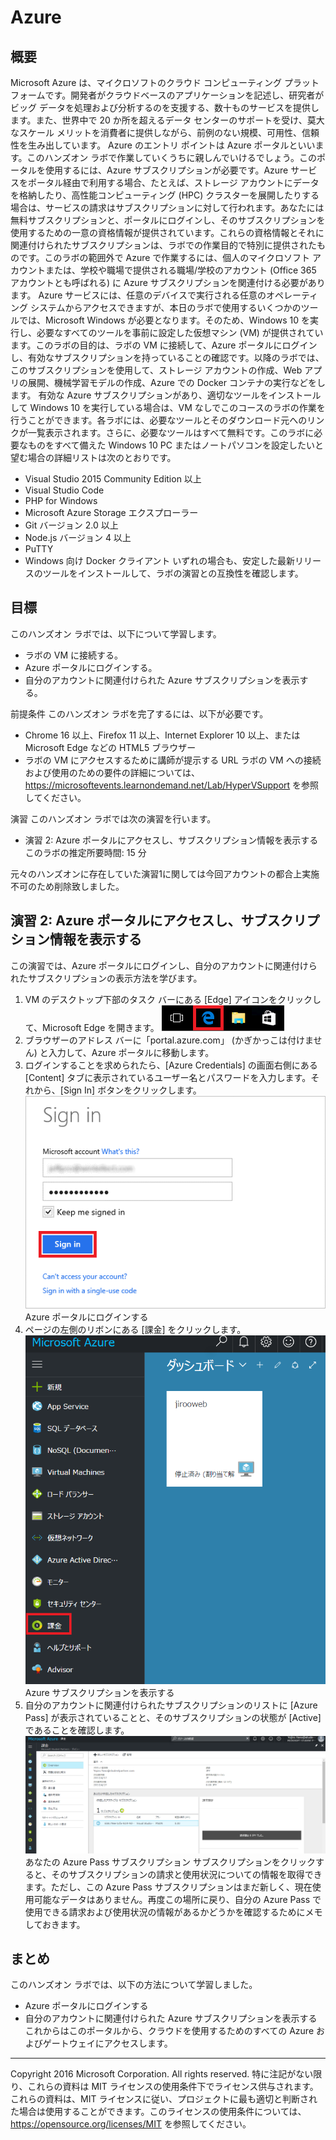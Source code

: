 # Azure
## 概要

Microsoft Azure は、マイクロソフトのクラウド コンピューティング プラットフォームです。開発者がクラウドベースのアプリケーションを記述し、研究者がビッグ データを処理および分析するのを支援する、数十ものサービスを提供します。また、世界中で 20 か所を超えるデータ センターのサポートを受け、莫大なスケール メリットを消費者に提供しながら、前例のない規模、可用性、信頼性を生み出しています。
Azure のエントリ ポイントは Azure ポータルといいます。このハンズオン ラボで作業していくうちに親しんでいけるでしょう。このポータルを使用するには、Azure サブスクリプションが必要です。Azure サービスをポータル経由で利用する場合、たとえば、ストレージ アカウントにデータを格納したり、高性能コンピューティング (HPC) クラスターを展開したりする場合は、サービスの請求はサブスクリプションに対して行われます。あなたには無料サブスクリプションと、ポータルにログインし、そのサブスクリプションを使用するための一意の資格情報が提供されています。これらの資格情報とそれに関連付けられたサブスクリプションは、ラボでの作業目的で特別に提供されたものです。このラボの範囲外で Azure で作業するには、個人のマイクロソフト アカウントまたは、学校や職場で提供される職場/学校のアカウント (Office 365 アカウントとも呼ばれる) に Azure サブスクリプションを関連付ける必要があります。
Azure サービスには、任意のデバイスで実行される任意のオペレーティング システムからアクセスできますが、本日のラボで使用するいくつかのツールでは、Microsoft Windows が必要となります。そのため、Windows 10 を実行し、必要なすべてのツールを事前に設定した仮想マシン (VM) が提供されています。このラボの目的は、ラボの VM に接続して、Azure ポータルにログインし、有効なサブスクリプションを持っていることの確認です。以降のラボでは、このサブスクリプションを使用して、ストレージ アカウントの作成、Web アプリの展開、機械学習モデルの作成、Azure での Docker コンテナの実行などをします。
有効な Azure サブスクリプションがあり、適切なツールをインストールして Windows 10 を実行している場合は、VM なしでこのコースのラボの作業を行うことができます。各ラボには、必要なツールとそのダウンロード元へのリンクが一覧表示されます。さらに、必要なツールはすべて無料です。このラボに必要なものをすべて備えた Windows 10 PC またはノートパソコンを設定したいと望む場合の詳細リストは次のとおりです。
+ Visual Studio 2015 Community Edition 以上
+	Visual Studio Code
+	PHP for Windows
+	Microsoft Azure Storage エクスプローラー
+	Git バージョン 2.0 以上
+	Node.js バージョン 4 以上
+	PuTTY
+	Windows 向け Docker クライアント
いずれの場合も、安定した最新リリースのツールをインストールして、ラボの演習との互換性を確認します。
## 目標
このハンズオン ラボでは、以下について学習します。
+	ラボの VM に接続する。
+	Azure ポータルにログインする。
+	自分のアカウントに関連付けられた Azure サブスクリプションを表示する。

前提条件
このハンズオン ラボを完了するには、以下が必要です。
+	Chrome 16 以上、Firefox 11 以上、Internet Explorer 10 以上、または Microsoft Edge などの HTML5 ブラウザー
+	ラボの VM にアクセスするために講師が提示する URL
ラボの VM への接続および使用のための要件の詳細については、https://microsoftevents.learnondemand.net/Lab/HyperVSupport を参照してください。

演習
このハンズオン ラボでは次の演習を行います。
+	演習 2:  Azure ポータルにアクセスし、サブスクリプション情報を表示する
このラボの推定所要時間: 15 分

元々のハンズオンに存在していた演習1に関しては今回アカウントの都合上実施不可のため削除致しました。

## 演習 2: Azure ポータルにアクセスし、サブスクリプション情報を表示する
この演習では、Azure ポータルにログインし、自分のアカウントに関連付けられたサブスクリプションの表示方法を学びます。
1. VM のデスクトップ下部のタスク バーにある [Edge] アイコンをクリックして、Microsoft Edge を開きます。
![1](https://github.com/yojiroo/MLHOL/blob/master/introduction_picture/1.png)
2. ブラウザーのアドレス バーに「portal.azure.com」 (かぎかっこは付けません) と入力して、Azure ポータルに移動します。
3. ログインすることを求められたら、[Azure Credentials] の画面右側にある [Content] タブに表示されているユーザー名とパスワードを入力します。それから、[Sign In] ボタンをクリックします。
![2](https://github.com/yojiroo/MLHOL/blob/master/introduction_picture/2.png)
Azure ポータルにログインする
4. ページの左側のリボンにある [課金] をクリックします。
![3](https://github.com/yojiroo/MLHOL/blob/master/introduction_picture/3.png)
Azure サブスクリプションを表示する
5. 自分のアカウントに関連付けられたサブスクリプションのリストに [Azure Pass] が表示されていることと、そのサブスクリプションの状態が [Active] であることを確認します。
![4](https://github.com/yojiroo/MLHOL/blob/master/introduction_picture/4.png)
あなたの Azure Pass サブスクリプション
サブスクリプションをクリックすると、そのサブスクリプションの請求と使用状況についての情報を取得できます。ただし、この Azure Pass サブスクリプションはまだ新しく、現在使用可能なデータはありません。再度この場所に戻り、自分の Azure Pass で使用できる請求および使用状況の情報があるかどうかを確認するためにメモしておきます。

## まとめ
このハンズオン ラボでは、以下の方法について学習しました。
+ Azure ポータルにログインする
+ 自分のアカウントに関連付けられた Azure サブスクリプションを表示する
これからはこのポータルから、クラウドを使用するためのすべての Azure およびゲートウェイにアクセスします。

__________________
Copyright 2016 Microsoft Corporation. All rights reserved. 特に注記がない限り、これらの資料は MIT ライセンスの使用条件下でライセンス供与されます。これらの資料は、MIT ライセンスに従い、プロジェクトに最も適切と判断された場合は使用することができます。このライセンスの使用条件については、https://opensource.org/licenses/MIT を参照してください。
